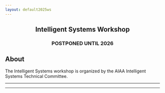 ```yaml
---
layout: default2025ws
---
```


<h2 align="center">Intelligent Systems Workshop</h2>
<h3 align="center">POSTPONED UNTIL 2026</h3> <!-- Dates: June 3-4, 2025 -->
<!-- <h3 align="center">Holiday Inn Fairborn, Dayton, OH</h3> -->

## About
The Intelligent Systems workshop is organized by the AIAA Intelligent Systems Technical Committee.

<!--
### Workshop co-chairs:
Daniel Selva (Texas A&M University)  
Nisar Ahmed (University of Colorado Boulder)  
Justin Bradley (University of Nebraska-Lincoln)  

### Workshop subcommittee:
Steve Cook (Northrop Grumman Aerospace Systems, Office of Independent Airworthiness)  
Cody Fleming (Iowa State University)  
Kerianne Hobbs (AFRL)  
Ksenia Kolcio (Okean Solutions)  
Chetan Kulkarni (NASA Ames / SGT)  
Amanda Lampton (Systems Technology, Inc.)  
Hannah Lehman (Texas A&M University)  
Tim McLain (Brigham Young University)  
Hever Moncayo (Embry-Riddle Aeronautical University)  
Steven Snyder (NASA Langley Research Center)  
Srikanth Saripalli (Texas A&M University)  
Mary Stringer (NASA Langley Research Center)  
John Valasek (Texas A&M University)  
Jay Wilhelm (Ohio University)  
-->

* * *
* * *

<!-- --end-of-page-- -->
